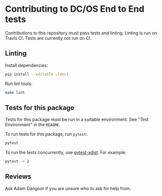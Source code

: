 # Contributing to DC/OS End to End tests

Contributions to this repository must pass tests and linting.
Linting is run on Travis CI.
Tests are currently not run on CI.

## Linting

Install dependencies:

```sh
pip install --editable .[dev]
```

Run lint tools:

```sh
make lint
```

## Tests for this package

Tests for this package must be run in a suitable environment.
See "Test Environment" in the `README`.

To run tests for this package, run `pytest`:

```sh
pytest
```

To run the tests concurrently, use [pytest-xdist](https://github.com/pytest-dev/pytest-xdist).
For example:

```sh
pytest -n 2
```

## Reviews

Ask Adam Dangoor if you are unsure who to ask for help from.
